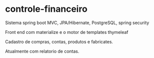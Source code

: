 # controle-financeiro

Sistema spring boot MVC, JPA/Hibernate, PostgreSQL, spring security

Front end com materialize e o motor de templates thymeleaf

Cadastro de compras, contas, produtos e fabricates. 

Atualmente com relatorio de contas.
